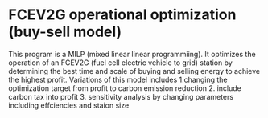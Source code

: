 # FCEV2G operational optimization (buy-sell model)
This program is a MILP (mixed linear linear programmiing). It optimizes the operation of an FCEV2G (fuel cell electric vehicle to grid) station by determining the best time and scale of buying and selling energy to achieve the highest profit.
Variations of this model includes 1.changing the optimization target from profit to carbon emission reduction 2. include carbon tax into profit 3. sensitivity analysis by changing parameters including effciencies and staion size
